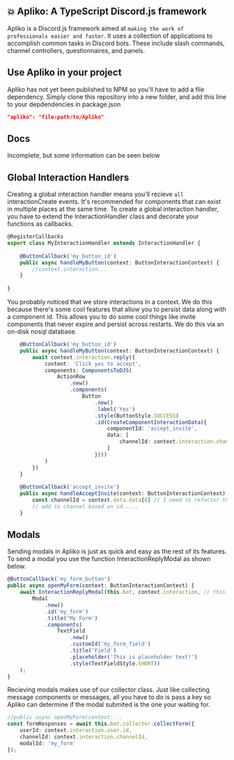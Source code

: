 ## 💥 Apliko: A TypeScript Discord.js framework

Apliko is a Discord.js framework aimed at ```making the work of professionals easier and faster```. It uses a collection of applications to accomplish common tasks in Discord bots. These include slash commands, channel controllers, questionnaires, and panels. 

## Use Apliko in your project
Apliko has not yet been published to NPM so you'll have to add a file dependency. Simply clone this repository into a new folder, and add this line to your depdendencies in package.json
```json
"apliko": "file:path/to/Apliko"
```

## Docs
Incomplete, but some information can be seen below

## Global Interaction Handlers
Creating a global interaction handler means you'll recieve ```all``` interactionCreate events. It's recommended for components that can exist in multiple places at the same time. To create a global interaction handler, you have to extend the InteractionHandler class and decorate your functions as callbacks.
```typescript
@RegisterCallbacks
export class MyInteractionHandler extends InteractionHandler {
    
    @ButtonCallback('my_button_id')
    public async handleMyButton(context: ButtonInteractionContext) {
        //context.interaction...
    }
    
}
```
You probably noticed that we store interactions in a context. We do this because there's some cool features that allow you to persist data along with a component id. This allows you to do some cool things like invite components that never expire and persist across restarts. We do this via an on-disk nosql database.
```typescript
    @ButtonCallback('my_button_id')
    public async handleMyButton(context: ButtonInteractionContext) {
        await context.interaction.reply({
            content: 'Click yes to accept',
            components: ComponentsToDJS(
                ActionRow
                    .new()
                    .components(
                        Button
                            .new()                            
                            .label('Yes')
                            .style(ButtonStyle.SUCCESS)
                            .id(CreateComponentInteractionData({
                                componentId: 'accept_invite',
                                data: [
                                    channelId: context.interaction.channelId
                                ]
                            })))
            )
        })
    }
    
    @ButtonCallback('accept_invite')
    public async handleAcceptInvite(context: ButtonInteractionContext) {
        const channelId = context.data.data[0] // I need to refactor this, I know lol
        // add to channel based on id.....
    }
```

## Modals
Sending modals in Apliko is just as quick and easy as the rest of its features. To send a modal you use the function InteractionReplyModal as shown below.
```typescript
@ButtonCallback('my_form_button')
public async openMyForm(context: ButtonInteractionContext) {
    await InteractionReplyModal(this.bot, context.interaction, // this.bot contains the REST instance
        Modal
            .new()
            .id('my_form')
            .title('My Form')
            .components(
                TextField
                    .new()
                    .customId('my_form_field')
                    .title('Field')
                    .placeholder('This is placeholder text!')
                    .style(TextFieldStyle.SHORT))
    );
}
```

Recieving modals makes use of our collector class. Just like collecting message components or messages, all you have to do is pass a key so Apliko can determine if the modal submited is the one your waiting for.
```typescript
//public async openMyForm(context:...
const formResponses = await this.bot.collector.collectForm({
    userId: context.interaction.user.id,
    channelId: context.interaction.channelId,
    modalId: 'my_form'
});
```
